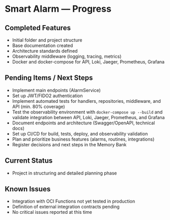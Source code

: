 # Smart Alarm — Progress

## Completed Features

- Initial folder and project structure
- Base documentation created
- Architecture standards defined
- Observability middleware (logging, tracing, metrics)
- Docker and docker-compose for API, Loki, Jaeger, Prometheus, Grafana

## Pending Items / Next Steps

- Implement main endpoints (AlarmService)
- Set up JWT/FIDO2 authentication
- Implement automated tests for handlers, repositories, middleware, and API (min. 80% coverage)
- Test the observability environment with `docker-compose up --build` and validate integration between API, Loki, Jaeger, Prometheus, and Grafana
- Document endpoints and architecture (Swagger/OpenAPI, technical docs)
- Set up CI/CD for build, tests, deploy, and observability validation
- Plan and prioritize business features (alarms, routines, integrations)
- Register decisions and next steps in the Memory Bank

## Current Status

- Project in structuring and detailed planning phase

## Known Issues

- Integration with OCI Functions not yet tested in production
- Definition of external integration contracts pending
- No critical issues reported at this time
